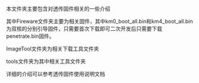 本文件夹主要包含对透传固件相关的一些介绍

其中Fireware文件夹主要为相关固件，其中km0_boot_all.bin和km4_boot_all.bin为双核的分别引导固件，只需要首次下载即可二次开发后只需要下载penetrate.bin固件。

ImageTool文件夹为相关下载工具文件夹

tools文件夹为其中相关工具文件夹

详细的介绍可以参考透传固件使用说明文档
